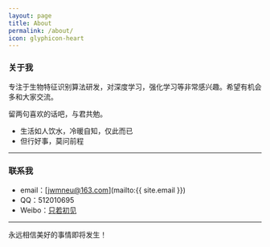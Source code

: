 ```yaml
---
layout: page
title: About
permalink: /about/
icon: glyphicon-heart
---
```


### 关于我

专注于生物特征识别算法研发，对深度学习，强化学习等非常感兴趣。希望有机会多和大家交流。

留两句喜欢的话吧，与君共勉。

- 生活如人饮水，冷暖自知，仅此而已
- 但行好事，莫问前程

---

### 联系我

* email：[jwmneu@163.com](mailto:{{ site.email }})
* QQ：512010695
* Weibo：[只若初见](http://weibo.com/p/1005051229052047/home?from=page_100505&mod=TAB#place)

---

永远相信美好的事情即将发生！
